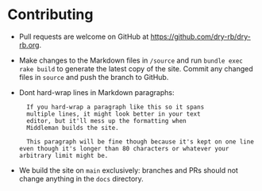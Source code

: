 # Contributing

- Pull requests are welcome on GitHub at https://github.com/dry-rb/dry-rb.org.

- Make changes to the Markdown files in `/source` and run
  `bundle exec rake build` to generate the latest copy of the site. Commit any
  changed files in `source` and push the branch to GitHub.

- Dont hard-wrap lines in Markdown paragraphs:

        If you hard-wrap a paragraph like this so it spans
        multiple lines, it might look better in your text
        editor, but it'll mess up the formatting when
        Middleman builds the site.

        This paragraph will be fine though because it's kept on one line even though it's longer than 80 characters or whatever your arbitrary limit might be.

- We build the site on `main` exclusively: branches and PRs should not change
  anything in the `docs` directory.
